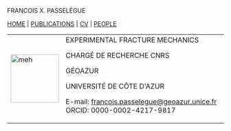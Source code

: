 
FRANCOIS X. PASSELÈGUE

<a href="test.html">HOME</a> | <a href="publications.html">PUBLICATIONS</a> | <a href="project.html">CV</a> | <a href="people.html">PEOPLE</a>

<table> <tr>
<td> <img src="me.jpg" width="112" height="112" alt="meh"/> </td>
<td>
EXPERIMENTAL FRACTURE MECHANICS
  
  CHARGÉ DE RECHERCHE CNRS

GÉOAZUR
  
UNIVERSITÉ DE CÔTE D'AZUR
  
E-mail: francois.passelegue@geoazur.unice.fr
ORCID: 0000-0002-4217-9817
